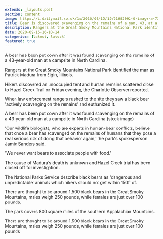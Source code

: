 ```yaml
---
extends: _layouts.post
section: content
image: https://i.dailymail.co.uk/1s/2020/09/15/15/31683992-0-image-a-73_1600181706816.jpg 
title: Bear is discovered scavenging on the remains of a man, 43, at a campsite in North Carolina  
description: Rangers at the Great Smoky Mountains National Park identified the man as Patrick Madura from Elgin, Illinois (stock image). 
date: 2020-09-15-16-10-14 
categories: [latest, latest] 
featured: true 
--- 
```

A bear has been put down after it was found scavenging on the remains of a 43-year-old man at a campsite in North Carolina.

Rangers at the Great Smoky Mountains National Park identified the man as Patrick Madura from Elgin, Illinois.

Hikers discovered an unoccupied tent and human remains scattered close to Hazel Creek Trail on Friday evening, the Charlotte Observer reported.

When law enforcement rangers rushed to the site they saw a black bear 'actively scavenging on the remains' and euthanized it.

A bear has been put down after it was found scavenging on the remains of a 43-year-old man at a campsite in North Carolina (stock image) 

'Our wildlife biologists, who are experts in human-bear conflicts, believe that once a bear has scavenged on the remains of humans that they pose a real serious risk of doing that behavior again,' the park's spokesperson Jamie Sanders said.

'We never want bears to associate people with food.'

The cause of Madura's death is unknown and Hazel Creek trial has been closed off for investigation.

The National Parks Service describe black bears as 'dangerous and unpredictable' animals which hikers should not get within 150ft of.

There are thought to be around 1,500 black bears in the Great Smoky Mountains, males weigh 250 pounds, while females are just over 100 pounds.

The park covers 800 square miles of the southern Appalachian Mountains. 

There are thought to be around 1,500 black bears in the Great Smoky Mountains, males weigh 250 pounds, while females are just over 100 pounds 

